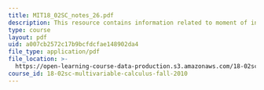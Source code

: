 ```yaml
---
title: MIT18_02SC_notes_26.pdf
description: This resource contains information related to moment of inertia.
type: course
layout: pdf
uid: a007cb2572c17b9bcfdcfae148902da4
file_type: application/pdf
file_location: >-
  https://open-learning-course-data-production.s3.amazonaws.com/18-02sc-multivariable-calculus-fall-2010/a007cb2572c17b9bcfdcfae148902da4_MIT18_02SC_notes_26.pdf
course_id: 18-02sc-multivariable-calculus-fall-2010
---
```

